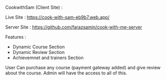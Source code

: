 CookwithSam (Client Site) : 



Live Site :   https://cook-with-sam-eb9b7.web.app/

Server Site : https://github.com/farazsamin/cook-with-me-server

Features :    

* Dynamic Course Section 
* Dynamic Review Section
* Achievemnet and trainers Section

User Can purchase any course (payment gateway added) and give review about the course.
Admin will have the access to all of this.
